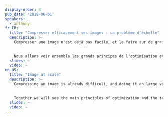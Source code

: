 ```yaml
---
display-order: 4
pub_date: '2018-06-01'
speakers:
  - anthony
fr_FR:
  title: "Compresser efficacement ses images : un problème d'échelle"
  description: >-
    Compresser une image n'est déjà pas facile, et le faire sur de grands volumes et à moindre coût est un challenge.
    
    
    Nous allons voir ensemble les grands principes de l'optimisation et les techniques qui en découlent : redimensionnement en fonction du contenu, compression selon la qualité perçue, comment choisir une image en fonction de la capacité de l'écran, du support navigateur et même de la qualité de la connexion du navigateur. Enfin nous verrons comment appliquer ces techniques à l'échelle de services comme Akamai et Cloudinary grâce à notre expérience du sujet chez Fasterize.
  slides: ~
  video: ~
en_US:
  title: "Image at scale"
  description: >-
    Compressing an image is already difficult, and doing it on large volumes and at a lower cost is a real challenge.
    
    
    Together we will see the main principles of optimization and the techniques that result from it: resizing according to content, compression according to perceived quality, how to choose an image according to the capacity of the screen, the browser support and even the quality of the browser connection. Finally, we will see how to apply these techniques to large-scale services such as Akamai and Cloudinary based on our experience with this topic at Fasterize.
  slides: ~
  video: ~
---
```

